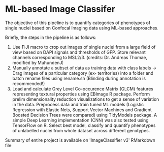 # ML-based Image Classifer

The objective of this pipeline is to quantify categories of phenotypes of single nuclei based on Confocal Imaging data using ML-based approaches.

Briefly, the steps in the pipeline is as follows:

1) Use FIJI macro to crop out images of single nuclei from a large field of view based on DAPI signals and thresholds of GFP. Store relevant channels corresponding to MSL2/3. (credits: Dr. Andreas Thomae, modified by MuhundenJ)
2) Manually annotate a subset of data as training data with class labels -> Drag images of a particular category (ex- territories) into a folder and batch rename files using rename.sh (Blinding during annotation is recommended!)
3) Load and calculate Grey Level Co-occurence Matrix (GLCM) features representing textural properties using EBImage R package. Perform prelim dimensionality reduction visualizations to get a sense of variation in the data. Preprocess data and train tuned ML models (Logistic Regression with Elastic Nets, Support Vector Machines and Gradient Boosted Decision Trees were compared) using TidyModels package. A simple Deep Learning implementation (CNN) was also tested using TensorFlow on R. Select best model, classify and quantify phenotypes of unlabelled nuclei from whole dataset across different genotypes. 

Summary of entire project is available on 'ImageClassifier v3' RMarkdown file 
